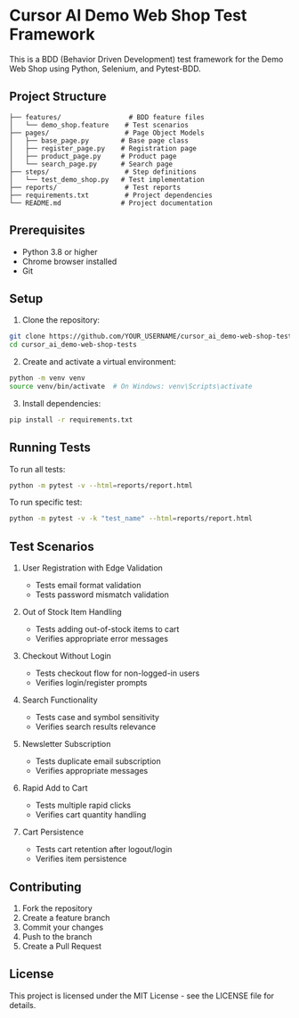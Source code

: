 # Cursor AI Demo Web Shop Test Framework

This is a BDD (Behavior Driven Development) test framework for the Demo Web Shop using Python, Selenium, and Pytest-BDD.

## Project Structure

```
├── features/                 # BDD feature files
│   └── demo_shop.feature    # Test scenarios
├── pages/                   # Page Object Models
│   ├── base_page.py        # Base page class
│   ├── register_page.py    # Registration page
│   ├── product_page.py     # Product page
│   └── search_page.py      # Search page
├── steps/                   # Step definitions
│   └── test_demo_shop.py   # Test implementation
├── reports/                 # Test reports
├── requirements.txt         # Project dependencies
└── README.md               # Project documentation
```

## Prerequisites

- Python 3.8 or higher
- Chrome browser installed
- Git

## Setup

1. Clone the repository:
```bash
git clone https://github.com/YOUR_USERNAME/cursor_ai_demo-web-shop-tests.git
cd cursor_ai_demo-web-shop-tests
```

2. Create and activate a virtual environment:
```bash
python -m venv venv
source venv/bin/activate  # On Windows: venv\Scripts\activate
```

3. Install dependencies:
```bash
pip install -r requirements.txt
```

## Running Tests

To run all tests:
```bash
python -m pytest -v --html=reports/report.html
```

To run specific test:
```bash
python -m pytest -v -k "test_name" --html=reports/report.html
```

## Test Scenarios

1. User Registration with Edge Validation
   - Tests email format validation
   - Tests password mismatch validation

2. Out of Stock Item Handling
   - Tests adding out-of-stock items to cart
   - Verifies appropriate error messages

3. Checkout Without Login
   - Tests checkout flow for non-logged-in users
   - Verifies login/register prompts

4. Search Functionality
   - Tests case and symbol sensitivity
   - Verifies search results relevance

5. Newsletter Subscription
   - Tests duplicate email subscription
   - Verifies appropriate messages

6. Rapid Add to Cart
   - Tests multiple rapid clicks
   - Verifies cart quantity handling

7. Cart Persistence
   - Tests cart retention after logout/login
   - Verifies item persistence

## Contributing

1. Fork the repository
2. Create a feature branch
3. Commit your changes
4. Push to the branch
5. Create a Pull Request

## License

This project is licensed under the MIT License - see the LICENSE file for details. 